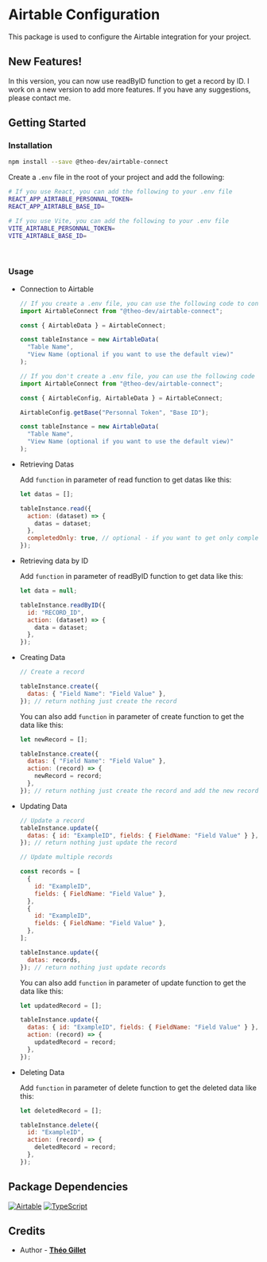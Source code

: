 # Airtable Configuration

This package is used to configure the Airtable integration for your project.

## New Features!

In this version, you can now use readByID function to get a record by ID. I work on a new version to add more features. If you have any suggestions, please contact me.

## Getting Started

### Installation

```bash
npm install --save @theo-dev/airtable-connect
```

Create a `.env` file in the root of your project and add the following:

```bash
# If you use React, you can add the following to your .env file
REACT_APP_AIRTABLE_PERSONNAL_TOKEN=
REACT_APP_AIRTABLE_BASE_ID=

# If you use Vite, you can add the following to your .env file
VITE_AIRTABLE_PERSONNAL_TOKEN=
VITE_AIRTABLE_BASE_ID=
```

&nbsp;

### Usage

- Connection to Airtable

  ```javascript
  // If you create a .env file, you can use the following code to connect to Airtable
  import AirtableConnect from "@theo-dev/airtable-connect";

  const { AirtableData } = AirtableConnect;

  const tableInstance = new AirtableData(
    "Table Name",
    "View Name (optional if you want to use the default view)"
  );
  ```

  ```javascript
  // If you don't create a .env file, you can use the following code to connect to Airtable
  import AirtableConnect from "@theo-dev/airtable-connect";

  const { AirtableConfig, AirtableData } = AirtableConnect;

  AirtableConfig.getBase("Personnal Token", "Base ID");

  const tableInstance = new AirtableData(
    "Table Name",
    "View Name (optional if you want to use the default view)"
  );
  ```

- Retrieving Datas

  Add `function` in parameter of read function to get datas like this:

  ```javascript
  let datas = [];

  tableInstance.read({
    action: (dataset) => {
      datas = dataset;
    },
    completedOnly: true, // optional - if you want to get only completed records
  });
  ```

- Retrieving data by ID

  Add `function` in parameter of readByID function to get data like this:

  ```javascript
  let data = null;

  tableInstance.readByID({
    id: "RECORD_ID",
    action: (dataset) => {
      data = dataset;
    },
  });
  ```

- Creating Data

  ```javascript
  // Create a record

  tableInstance.create({
    datas: { "Field Name": "Field Value" },
  }); // return nothing just create the record
  ```

  You can also add `function` in parameter of create function to get the data like this:

  ```javascript
  let newRecord = [];

  tableInstance.create({
    datas: { "Field Name": "Field Value" },
    action: (record) => {
      newRecord = record;
    },
  }); // return nothing just create the record and add the new record in newRecord variable
  ```

- Updating Data

  ```javascript
  // Update a record
  tableInstance.update({
    datas: { id: "ExampleID", fields: { FieldName: "Field Value" } },
  }); // return nothing just update the record

  // Update multiple records

  const records = [
    {
      id: "ExampleID",
      fields: { FieldName: "Field Value" },
    },
    {
      id: "ExampleID",
      fields: { FieldName: "Field Value" },
    },
  ];

  tableInstance.update({
    datas: records,
  }); // return nothing just update records
  ```

  You can also add `function` in parameter of update function to get the data like this:

  ```javascript
  let updatedRecord = [];

  tableInstance.update({
    datas: { id: "ExampleID", fields: { FieldName: "Field Value" } },
    action: (record) => {
      updatedRecord = record;
    },
  });
  ```

- Deleting Data

  Add `function` in parameter of delete function to get the deleted data like this:

  ```javascript
  let deletedRecord = [];

  tableInstance.delete({
    id: "ExampleID",
    action: (record) => {
      deletedRecord = record;
    },
  });
  ```

## Package Dependencies

[![Airtable](https://img.shields.io/badge/Airtable-18BFFF?style=for-the-badge&logo=Airtable&logoColor=white)](https://airtable.com/)
[![TypeScript](https://img.shields.io/badge/typescript-%23007ACC.svg?style=for-the-badge&logo=typescript&logoColor=white)](https://www.typescriptlang.org/)

## Credits

- Author - [**Théo Gillet**](https://portfolio.theogillet.fr/)
